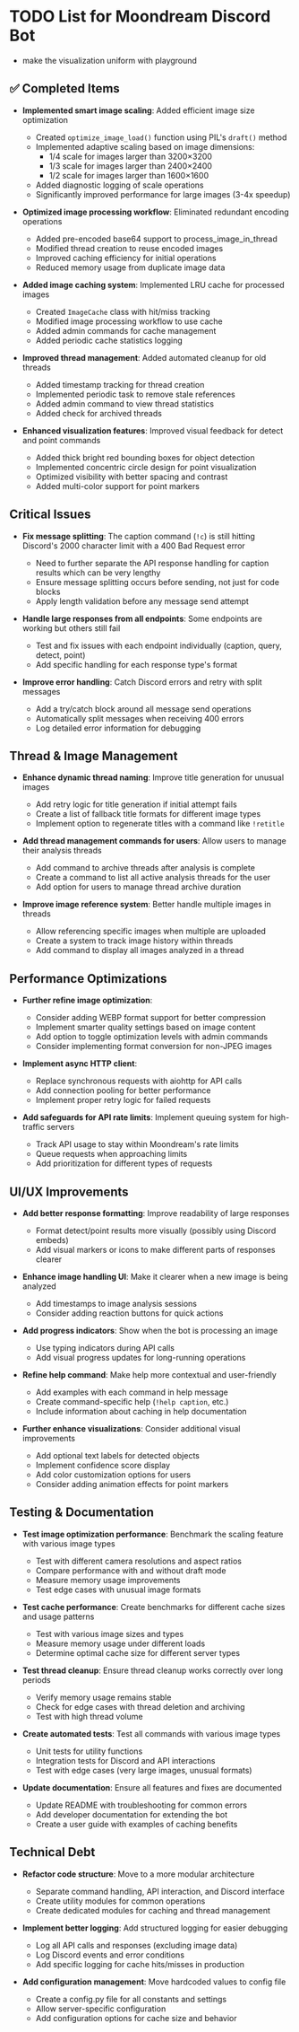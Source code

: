 # TODO List for Moondream Discord Bot

- make the visualization uniform with playground

## ✅ Completed Items

- **Implemented smart image scaling**: Added efficient image size optimization
  - Created `optimize_image_load()` function using PIL's `draft()` method
  - Implemented adaptive scaling based on image dimensions:
    - 1/4 scale for images larger than 3200×3200
    - 1/3 scale for images larger than 2400×2400
    - 1/2 scale for images larger than 1600×1600
  - Added diagnostic logging of scale operations
  - Significantly improved performance for large images (3-4x speedup)

- **Optimized image processing workflow**: Eliminated redundant encoding operations
  - Added pre-encoded base64 support to process_image_in_thread
  - Modified thread creation to reuse encoded images
  - Improved caching efficiency for initial operations
  - Reduced memory usage from duplicate image data

- **Added image caching system**: Implemented LRU cache for processed images
  - Created `ImageCache` class with hit/miss tracking
  - Modified image processing workflow to use cache
  - Added admin commands for cache management
  - Added periodic cache statistics logging

- **Improved thread management**: Added automated cleanup for old threads
  - Added timestamp tracking for thread creation
  - Implemented periodic task to remove stale references
  - Added admin command to view thread statistics
  - Added check for archived threads

- **Enhanced visualization features**: Improved visual feedback for detect and point commands
  - Added thick bright red bounding boxes for object detection
  - Implemented concentric circle design for point visualization
  - Optimized visibility with better spacing and contrast
  - Added multi-color support for point markers

## Critical Issues

- **Fix message splitting**: The caption command (`!c`) is still hitting Discord's 2000 character limit with a 400 Bad Request error
  - Need to further separate the API response handling for caption results which can be very lengthy
  - Ensure message splitting occurs before sending, not just for code blocks
  - Apply length validation before any message send attempt

- **Handle large responses from all endpoints**: Some endpoints are working but others still fail
  - Test and fix issues with each endpoint individually (caption, query, detect, point)
  - Add specific handling for each response type's format

- **Improve error handling**: Catch Discord errors and retry with split messages
  - Add a try/catch block around all message send operations
  - Automatically split messages when receiving 400 errors
  - Log detailed error information for debugging

## Thread & Image Management

- **Enhance dynamic thread naming**: Improve title generation for unusual images
  - Add retry logic for title generation if initial attempt fails
  - Create a list of fallback title formats for different image types
  - Implement option to regenerate titles with a command like `!retitle`

- **Add thread management commands for users**: Allow users to manage their analysis threads
  - Add command to archive threads after analysis is complete
  - Create a command to list all active analysis threads for the user
  - Add option for users to manage thread archive duration

- **Improve image reference system**: Better handle multiple images in threads
  - Allow referencing specific images when multiple are uploaded
  - Create a system to track image history within threads
  - Add command to display all images analyzed in a thread

## Performance Optimizations

- **Further refine image optimization**:
  - Consider adding WEBP format support for better compression
  - Implement smarter quality settings based on image content
  - Add option to toggle optimization levels with admin commands
  - Consider implementing format conversion for non-JPEG images

- **Implement async HTTP client**:
  - Replace synchronous requests with aiohttp for API calls
  - Add connection pooling for better performance
  - Implement proper retry logic for failed requests

- **Add safeguards for API rate limits**: Implement queuing system for high-traffic servers
  - Track API usage to stay within Moondream's rate limits
  - Queue requests when approaching limits
  - Add prioritization for different types of requests

## UI/UX Improvements

- **Add better response formatting**: Improve readability of large responses
  - Format detect/point results more visually (possibly using Discord embeds)
  - Add visual markers or icons to make different parts of responses clearer

- **Enhance image handling UI**: Make it clearer when a new image is being analyzed
  - Add timestamps to image analysis sessions
  - Consider adding reaction buttons for quick actions

- **Add progress indicators**: Show when the bot is processing an image
  - Use typing indicators during API calls
  - Add visual progress updates for long-running operations

- **Refine help command**: Make help more contextual and user-friendly
  - Add examples with each command in help message
  - Create command-specific help (`!help caption`, etc.)
  - Include information about caching in help documentation

- **Further enhance visualizations**: Consider additional visual improvements
  - Add optional text labels for detected objects
  - Implement confidence score display
  - Add color customization options for users
  - Consider adding animation effects for point markers

## Testing & Documentation

- **Test image optimization performance**: Benchmark the scaling feature with various image types
  - Test with different camera resolutions and aspect ratios
  - Compare performance with and without draft mode
  - Measure memory usage improvements
  - Test edge cases with unusual image formats

- **Test cache performance**: Create benchmarks for different cache sizes and usage patterns
  - Test with various image sizes and types
  - Measure memory usage under different loads
  - Determine optimal cache size for different server types

- **Test thread cleanup**: Ensure thread cleanup works correctly over long periods
  - Verify memory usage remains stable
  - Check for edge cases with thread deletion and archiving
  - Test with high thread volume

- **Create automated tests**: Test all commands with various image types
  - Unit tests for utility functions
  - Integration tests for Discord and API interactions
  - Test with edge cases (very large images, unusual formats)

- **Update documentation**: Ensure all features and fixes are documented
  - Update README with troubleshooting for common errors
  - Add developer documentation for extending the bot
  - Create a user guide with examples of caching benefits

## Technical Debt

- **Refactor code structure**: Move to a more modular architecture
  - Separate command handling, API interaction, and Discord interface
  - Create utility modules for common operations
  - Create dedicated modules for caching and thread management

- **Implement better logging**: Add structured logging for easier debugging
  - Log all API calls and responses (excluding image data)
  - Log Discord events and error conditions
  - Add specific logging for cache hits/misses in production

- **Add configuration management**: Move hardcoded values to config file
  - Create a config.py file for all constants and settings
  - Allow server-specific configuration
  - Add configuration options for cache size and behavior